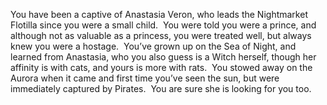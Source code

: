 You have been a captive of Anastasia Veron, who leads the Nightmarket Flotilla since you were a small child.  You were told you were a prince, and although not as valuable as a princess, you were treated well, but always knew you were a hostage.  You’ve grown up on the Sea of Night, and learned from Anastasia, who you also guess is a Witch herself, though her affinity is with cats, and yours is more with rats.  You stowed away on the Aurora when it came and first time you’ve seen the sun, but were immediately captured by Pirates.  You are sure she is looking for you too.